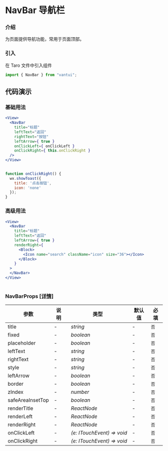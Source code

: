# NavBar 导航栏

### 介绍

为页面提供导航功能，常用于页面顶部。

### 引入

在 Taro 文件中引入组件

```js
import { NavBar } from "vantui"; 
```

## 代码演示

### 基础用法

```jsx
<View>
  <NavBar
    title="标题"
    leftText="返回"
    rightText="按钮"
    leftArrow={ true }
    onClickLeft={ onClickLeft }
    onClickRight={ this.onClickRight }
  />
</View>
 
```

```js
function onClickRight() {
  wx.showToast({
    title: '点击按钮',
    icon: 'none'
  });
} 
```

### 高级用法

```jsx
<View>
  <NavBar
    title="标题"
    leftText="返回"
    leftArrow={ true }
    renderRight={
      <Block>
        <Icon name="search" className="icon" size="36"></Icon>
      </Block>
    }
  >
  </NavBar>
</View>
 
```
### NavBarProps [[详情]](https://github.com/AntmJS/vantui/tree/main/packages/vantui/types/nav-bar.d.ts)   
| 参数 | 说明 | 类型 | 默认值 | 必填 |
| --- | --- | --- | --- | --- |
| title | - | _&nbsp;&nbsp;string<br/>_ | - | `否` |
| fixed | - | _&nbsp;&nbsp;boolean<br/>_ | - | `否` |
| placeholder | - | _&nbsp;&nbsp;boolean<br/>_ | - | `否` |
| leftText | - | _&nbsp;&nbsp;string<br/>_ | - | `否` |
| rightText | - | _&nbsp;&nbsp;string<br/>_ | - | `否` |
| style | - | _&nbsp;&nbsp;string<br/>_ | - | `否` |
| leftArrow | - | _&nbsp;&nbsp;boolean<br/>_ | - | `否` |
| border | - | _&nbsp;&nbsp;boolean<br/>_ | - | `否` |
| zIndex | - | _&nbsp;&nbsp;number<br/>_ | - | `否` |
| safeAreaInsetTop | - | _&nbsp;&nbsp;boolean<br/>_ | - | `否` |
| renderTitle | - | _&nbsp;&nbsp;ReactNode<br/>_ | - | `否` |
| renderLeft | - | _&nbsp;&nbsp;ReactNode<br/>_ | - | `否` |
| renderRight | - | _&nbsp;&nbsp;ReactNode<br/>_ | - | `否` |
| onClickLeft | - | _&nbsp;&nbsp;(e:&nbsp;ITouchEvent)&nbsp;=>&nbsp;void<br/>_ | - | `否` |
| onClickRight | - | _&nbsp;&nbsp;(e:&nbsp;ITouchEvent)&nbsp;=>&nbsp;void<br/>_ | - | `否` |

